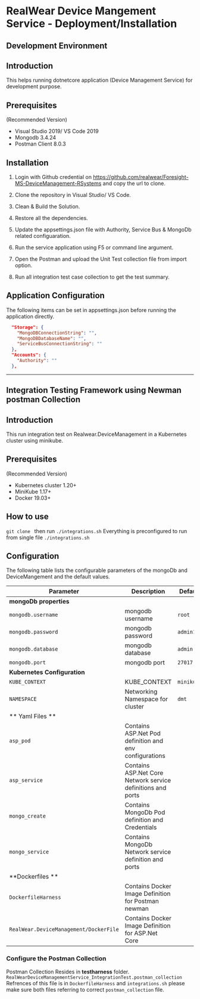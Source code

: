 # RealWear Device Mangement Service - Deployment/Installation 

## Development Environment

## Introduction

This helps running dotnetcore application (Device Management Service) for development purpose.

## Prerequisites
(Recommended Version)
- Visual Studio 2019/ VS Code 2019
- Mongodb 3.4.24
- Postman Client 8.0.3

## Installation

1. Login with Github credential on https://github.com/realwear/Foresight-MS-DeviceManagement-RSystems and copy the url to clone.

2. Clone the repository in Visual Studio/ VS Code.

3. Clean & Build the Solution.

4. Restore all the dependencies.

5. Update the appsettings.json file with Authority, Service Bus & MongoDb related configuaration. 

6. Run the service application using F5 or command line argument.

7. Open the Postman and upload the Unit Test collection file from import option.

8. Run all integration test case collection to get the test summary.

## Application Configuration

The following items can be set in appsettings.json before running the application directly.

```json
  "Storage": {
    "MongoDBConnectionString": "",
    "MongoDBDatabaseName": "",
    "ServiceBusConnectionString": ""
  },
  "Accounts": {
    "Authority": ""
  },

```
-------------------------------------------------------------------------------------------------------------------------
## Integration Testing Framework using Newman postman Collection

## Introduction

This run integration test on Realwear.DeviceManagement in a Kubernetes cluster using minikube.

## Prerequisites
(Recommended Version)
- Kubernetes cluster 1.20+
- MiniKube 1.17+
- Docker 19.03+

## How to use
`git clone `
then run `./integrations.sh`
Everything is preconfigured to run from single file `./integrations.sh` 


## Configuration

The following table lists the configurable parameters of the mongoDb and DeviceMangement and the default values.

| Parameter                                                                   | Description                                                                                                        | Default                         |
| --------------------------------------------------------------------------- | -------------------------------------------------------------------------------------------------------------------| ------------------------------- |
| **mongoDb properties**                                                   |
| `mongodb.username`                                                       | mongodb username                                                                                                | `root`                      |
| `mongodb.password`                                                       | mongodb password                                                                                                | `admin123`                      |
| `mongodb.database`                                                       | mongodb database                                                                                                | `admin`                      |
| `mongodb.port`                                                           | mongodb port                                                                                                    | `27017`                          |
|**Kubernetes Configuration**  |
|`KUBE_CONTEXT` | KUBE_CONTEXT | `minikube`|
|`NAMESPACE`| Networking Namespace for cluster | `dmt`|
|** Yaml Files **|
|`asp_pod` | Contains ASP.Net Pod definition and env configurations|
|`asp_service` | Contains ASP.Net Core Network service definitions and ports|
|`mongo_create` | Contains MongoDb Pod definition and Credentials|
|`mongo_service`| Contains MongoDb Network service definition and ports|
|**Dockerfiles **|
|`DockerfileHarness` | Contains Docker Image Definition for Postman newman|
|`RealWear.DeviceManagement/DockerFile` | Contains Docker Image Definition for ASP.Net Core |


### Configure the Postman Collection
Postman Collection Resides in **testharness** folder. `RealWearDeviceManagementService_IntegrationTest.postman_collection` 
Refrences of this file is in `DockerfileHarness` and `integrations.sh` please make sure both files referring to correct `postman_collection` file.

